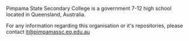 Pimpama State Secondary College is a government 7-12 high school located in Queensland, Australia.

For any information regarding this organisation or it's repositories, please contact it@pimpamassc.eq.edu.au
